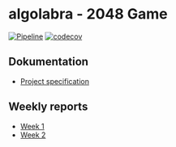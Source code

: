 # algolabra - 2048 Game
[![Pipeline](https://github.com/Eoyie/algolabra/actions/workflows/pipeline.yml/badge.svg)](https://github.com/Eoyie/algolabra/actions/workflows/pipeline.yml)
[![codecov](https://codecov.io/gh/Eoyie/algolabra/graph/badge.svg?token=8VRGDBTIUH)](https://codecov.io/gh/Eoyie/algolabra)

## Dokumentation
- [Project specification](Dokumentation/Project_specification.md)
  
## Weekly reports

- [Week 1](Dokumentation/Weekly_report_1.md)
- [Week 2](Dokumentation/Weekly_report_2.md)

